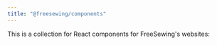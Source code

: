```yaml
---
title: "@freesewing/components"
---
```


This is a collection for React components for FreeSewing's websites:

<ReadMore title='React components'/>
